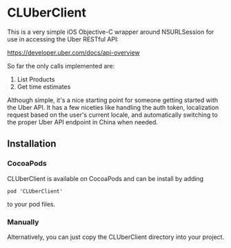 # CLUberClient

This is a very simple iOS Objective-C wrapper around NSURLSession 
for use in accessing the Uber RESTful API:

https://developer.uber.com/docs/api-overview

So far the only calls implemented are:

   1. List Products
   2. Get time estimates

Although simple, it's a nice starting point for someone getting 
started with the Uber API. It has a few niceties like handling 
the auth token, localization request based on the user's current
locale, and automatically switching to the proper Uber API endpoint
in China when needed.

## Installation

### CocoaPods

CLUberClient is available on CocoaPods and can be install by adding
```
pod 'CLUberClient'
```
to your pod files.

### Manually

Alternatively, you can just copy the CLUberClient directory into 
your project.
